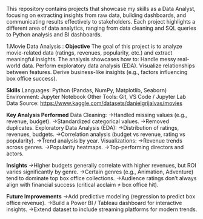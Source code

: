 This repository contains projects that showcase my skills as a Data Analyst, focusing on extracting insights from raw data, building dashboards, and communicating results effectively to stakeholders. Each project highlights a different area of data analytics, ranging from data cleaning and SQL queries to Python analysis and BI dashboards.

1.Movie Data Analysis : 
**Objective**
The goal of this project is to analyze movie-related data (ratings, revenues, popularity, etc.) and extract meaningful insights. The analysis showcases how to:
Handle messy real-world data.
Perform exploratory data analysis (EDA).
Visualize relationships between features.
Derive business-like insights (e.g., factors influencing box office success).

**Skills**
Languages: Python (Pandas, NumPy, Matplotlib, Seaborn)
Environment: Jupyter Notebook
Other Tools: Git, VS Code / Jupyter Lab
Data Source: https://www.kaggle.com/datasets/danielgrijalvas/movies

**Key Analysis Performed**
Data Cleaning:
->Handled missing values (e.g., revenue, budget).
->Standardized categorical values.
->Removed duplicates.
Exploratory Data Analysis (EDA):
->Distribution of ratings, revenues, budgets.
->Correlation analysis (budget vs revenue, rating vs popularity).
->Trend analysis by year.
Visualizations:
->Revenue trends across genres.
->Popularity heatmaps.
->Top-performing directors and actors.

**Insights**
->Higher budgets generally correlate with higher revenues, but ROI varies significantly by genre.
->Certain genres (e.g., Animation, Adventure) tend to dominate top box office collections.
->Audience ratings don’t always align with financial success (critical acclaim ≠ box office hit).

**Future Improvements**
->Add predictive modeling (regression to predict box office revenue).
->Build a Power BI / Tableau dashboard for interactive insights.
->Extend dataset to include streaming platforms for modern trends.

